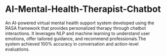 # AI-Mental-Health-Therapist-Chatbot
An AI-powered virtual mental health support system developed using the RASA framework that provides personalized therapy through chatbot interactions. It leverages NLP and machine learning to understand user emotions, offer tailored guidance, and recommend professionals.The system achieved 100% accuracy in conversation and action-level evaluations.
